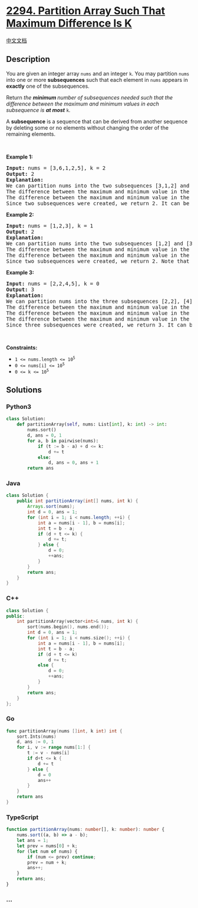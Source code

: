 # [2294. Partition Array Such That Maximum Difference Is K](https://leetcode.com/problems/partition-array-such-that-maximum-difference-is-k)

[中文文档](/solution/2200-2299/2294.Partition%20Array%20Such%20That%20Maximum%20Difference%20Is%20K/README.md)

## Description

<p>You are given an integer array <code>nums</code> and an integer <code>k</code>. You may partition <code>nums</code> into one or more <strong>subsequences</strong> such that each element in <code>nums</code> appears in <strong>exactly</strong> one of the subsequences.</p>

<p>Return <em>the <strong>minimum </strong>number of subsequences needed such that the difference between the maximum and minimum values in each subsequence is <strong>at most</strong> </em><code>k</code><em>.</em></p>

<p>A <strong>subsequence</strong> is a sequence that can be derived from another sequence by deleting some or no elements without changing the order of the remaining elements.</p>

<p>&nbsp;</p>
<p><strong>Example 1:</strong></p>

<pre>
<strong>Input:</strong> nums = [3,6,1,2,5], k = 2
<strong>Output:</strong> 2
<strong>Explanation:</strong>
We can partition nums into the two subsequences [3,1,2] and [6,5].
The difference between the maximum and minimum value in the first subsequence is 3 - 1 = 2.
The difference between the maximum and minimum value in the second subsequence is 6 - 5 = 1.
Since two subsequences were created, we return 2. It can be shown that 2 is the minimum number of subsequences needed.
</pre>

<p><strong>Example 2:</strong></p>

<pre>
<strong>Input:</strong> nums = [1,2,3], k = 1
<strong>Output:</strong> 2
<strong>Explanation:</strong>
We can partition nums into the two subsequences [1,2] and [3].
The difference between the maximum and minimum value in the first subsequence is 2 - 1 = 1.
The difference between the maximum and minimum value in the second subsequence is 3 - 3 = 0.
Since two subsequences were created, we return 2. Note that another optimal solution is to partition nums into the two subsequences [1] and [2,3].
</pre>

<p><strong>Example 3:</strong></p>

<pre>
<strong>Input:</strong> nums = [2,2,4,5], k = 0
<strong>Output:</strong> 3
<strong>Explanation:</strong>
We can partition nums into the three subsequences [2,2], [4], and [5].
The difference between the maximum and minimum value in the first subsequences is 2 - 2 = 0.
The difference between the maximum and minimum value in the second subsequences is 4 - 4 = 0.
The difference between the maximum and minimum value in the third subsequences is 5 - 5 = 0.
Since three subsequences were created, we return 3. It can be shown that 3 is the minimum number of subsequences needed.
</pre>

<p>&nbsp;</p>
<p><strong>Constraints:</strong></p>

<ul>
	<li><code>1 &lt;= nums.length &lt;= 10<sup>5</sup></code></li>
	<li><code>0 &lt;= nums[i] &lt;= 10<sup>5</sup></code></li>
	<li><code>0 &lt;= k &lt;= 10<sup>5</sup></code></li>
</ul>

## Solutions

<!-- tabs:start -->

### **Python3**

```python
class Solution:
    def partitionArray(self, nums: List[int], k: int) -> int:
        nums.sort()
        d, ans = 0, 1
        for a, b in pairwise(nums):
            if (t := b - a) + d <= k:
                d += t
            else:
                d, ans = 0, ans + 1
        return ans
```

### **Java**

```java
class Solution {
    public int partitionArray(int[] nums, int k) {
        Arrays.sort(nums);
        int d = 0, ans = 1;
        for (int i = 1; i < nums.length; ++i) {
            int a = nums[i - 1], b = nums[i];
            int t = b - a;
            if (d + t <= k) {
                d += t;
            } else {
                d = 0;
                ++ans;
            }
        }
        return ans;
    }
}
```

### **C++**

```cpp
class Solution {
public:
    int partitionArray(vector<int>& nums, int k) {
        sort(nums.begin(), nums.end());
        int d = 0, ans = 1;
        for (int i = 1; i < nums.size(); ++i) {
            int a = nums[i - 1], b = nums[i];
            int t = b - a;
            if (d + t <= k)
                d += t;
            else {
                d = 0;
                ++ans;
            }
        }
        return ans;
    }
};
```

### **Go**

```go
func partitionArray(nums []int, k int) int {
	sort.Ints(nums)
	d, ans := 0, 1
	for i, v := range nums[1:] {
		t := v - nums[i]
		if d+t <= k {
			d += t
		} else {
			d = 0
			ans++
		}
	}
	return ans
}
```

### **TypeScript**

```ts
function partitionArray(nums: number[], k: number): number {
    nums.sort((a, b) => a - b);
    let ans = 1;
    let prev = nums[0] + k;
    for (let num of nums) {
        if (num <= prev) continue;
        prev = num + k;
        ans++;
    }
    return ans;
}
```

### **...**

```

```

<!-- tabs:end -->
